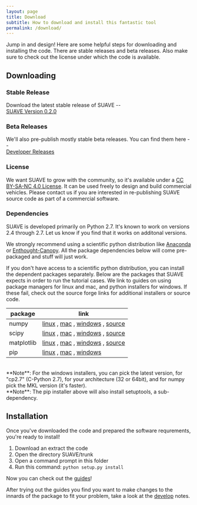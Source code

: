 ```yaml
---
layout: page
title: Download
subtitle: How to download and install this fantastic tool
permalink: /download/
---
```



Jump in and design!  Here are some helpful steps for downloading and installing the code.  There are stable releases and beta releases.  Also make sure to check out the license under which the code is available.

## Downloading

### Stable Release
Download the latest stable release of SUAVE -- <br>
[SUAVE Version 0.2.0](https://github.com/suavecode/SUAVE/releases)


### Beta Releases
We'll also pre-publish mostly stable beta releases.  You can find them here -- <br>
[Developer Releases](https://github.com/suavecode/SUAVE/releases)


### License

We want SUAVE to grow with the community, so it's available under a [CC BY-SA-NC 4.0 License](https://github.com/suavecode/SUAVE/blob/master/LICENSE).  It can be used freely to design and build commercial vehicles.  Please contact us if you are interested in re-publishing SUAVE source code as part of a commercial software.  

### Dependencies

SUAVE is developed primarily on Python 2.7. It's known to work on versions 2.4 through 2.7.  Let us know if you find that it works on additonal versions.

We strongly recommend using a scientific python distribution like [Anaconda](http://continuum.io/downloads) or [Enthought-Canopy](https://store.enthought.com/downloads).  All the package dependencies below will come pre-packaged and stuff will just work.

If you don't have access to a scientific python distribution, you can install the dependent packages separately.  Below are the packages that SUAVE expects in order to run the tutorial cases.  We link to guides on using package managers for linux and mac, and python installers for windows.  If these fail, check out the source forge links for additional installers or source code.

|package     | link  |
|------------|-------|
| numpy      | [linux](http://www.scipy.org/install.html#linux-packages) , [mac](http://www.scipy.org/install.html#mac-packages) , [windows](http://www.lfd.uci.edu/~gohlke/pythonlibs/#numpy) , [source](http://sourceforge.net/projects/numpy/files/NumPy) |
| scipy      | [linux](http://www.scipy.org/install.html#linux-packages) , [mac](http://www.scipy.org/install.html#mac-packages) , [windows](http://www.lfd.uci.edu/~gohlke/pythonlibs/#scipy) , [source](http://sourceforge.net/projects/scipy/files/scipy) |
| matplotlib | [linux](http://www.scipy.org/install.html#linux-packages) , [mac](http://www.scipy.org/install.html#mac-packages) , [windows](http://www.lfd.uci.edu/~gohlke/pythonlibs/#matplotlib) , [source](http://sourceforge.net/projects/matplotlib/files/matplotlib) |
| pip        | [linux](https://pip.pypa.io/en/stable/installing.html#install-pip) , [mac](https://pip.pypa.io/en/stable/installing.html#install-pip) , [windows](https://pip.pypa.io/en/stable/installing.html#install-pip) |

<br>
**Note**: For the windows installers, you can pick the latest version, for "cp2.7" (C-Python 2.7), for your architecture (32 or 64bit), and for numpy pick the MKL version (it's faster). <br>
**Note**: The pip installer above will also install setuptools, a sub-dependency.

## Installation

Once you've downloaded the code and prepared the software requrements, you're ready to install!

1. Download an extract the code
2. Open the directory SUAVE/trunk
3. Open a command prompt in this folder
4. Run this command: ```python setup.py install```

Now you can check out the [guides](/guides)!

After trying out the guides you find you want to make changes to the innards of the package to fit your problem, take a look at the [develop](/develop) notes.

